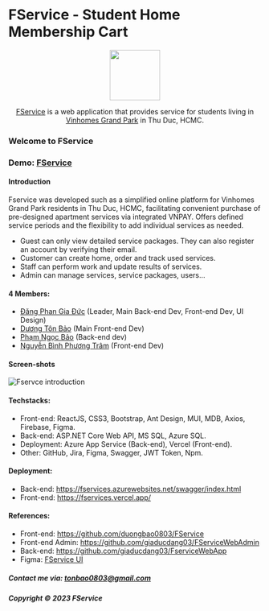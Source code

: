 # FService - Student Home Membership Cart

<div align="center">
    <img style="width: 100px;" src="https://cdn.discordapp.com/attachments/1084829266581147658/1172830452499894272/logo_web.png" />
    <p><a href="https://fservices.vercel.app/">FService</a> is a web application that provides service for students living in <a href="https://vinhome.com.vn/vinhomes-grand-park/">Vinhomes Grand Park</a> in Thu Duc, HCMC.</p>
</div>


### Welcome to FService

### Demo: [FService](https://fservices.vercel.app)


#### Introduction

Fservice was developed such as a simplified online platform for Vinhomes Grand Park residents in Thu Duc, HCMC, facilitating convenient purchase of pre-designed apartment services via integrated VNPAY. Offers defined service periods and the flexibility to add individual services as needed.
+ Guest can only view detailed service packages. They can also register an account by verifying their email.
+ Customer can create home, order and track used services.
+ Staff can perform work and update results of services.
+ Admin can manage services, service packages, users...




#### 4 Members:

- [Đăng Phan Gia Đức](https://github.com/giaducdang03) (Leader, Main Back-end Dev, Front-end Dev, UI Design)
- [Dương Tôn Bảo](https://github.com/duongbao0803) (Main Front-end Dev)
- [Phạm Ngọc Bảo](https://github.com/ngocbubuh) (Back-end dev)
- [Nguyễn Bình Phương Trâm](https://github.com/phwtram) (Front-end Dev)



#### Screen-shots

![Fservce introduction](https://github.com/duongbao0803/SWP391_FService/blob/main/screenshots/introShot.png?raw=true)




#### Techstacks:

- Front-end: ReactJS, CSS3, Bootstrap, Ant Design, MUI, MDB, Axios, Firebase, Figma.
- Back-end: ASP.NET Core Web API, MS SQL, Azure SQL.
- Deployment: Azure App Service (Back-end), Vercel (Front-end).
- Other: GitHub, Jira, Figma, Swagger, JWT Token, Npm.




#### Deployment:
- Back-end: https://fservices.azurewebsites.net/swagger/index.html
- Front-end: https://fservices.vercel.app/




#### References:
- Front-end: https://github.com/duongbao0803/FService
- Front-end Admin: https://github.com/giaducdang03/FServiceWebAdmin
- Back-end: https://github.com/giaducdang03/FserviceWebApp
- Figma: [FService UI](https://www.figma.com/file/CleRjdHnXB8jfVlJiRP3lh/UI_StudentMemberShipCart)




##### Contact me via: tonbao0803@gmail.com

##### Copyright &#169; 2023 FService
